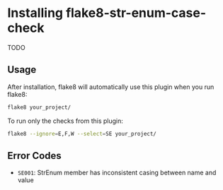 # Installing flake8-str-enum-case-check

TODO

## Usage

After installation, flake8 will automatically use this plugin when you run flake8:

```bash
flake8 your_project/
```

To run only the checks from this plugin:

```bash
flake8 --ignore=E,F,W --select=SE your_project/
```

## Error Codes

- `SE001`: StrEnum member has inconsistent casing between name and value
